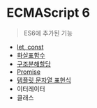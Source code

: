 # ECMAScript 6

> ES6에 추가된 기능

* [let, const](let-const.md)
* [화살표함수](undefined.md)
* [구조분해할당](undefined-1.md)
* [Promise](promise.md)
* [템플릿 문자열 표현식](undefined-2.md)
* 이터레이터
* 클래스









